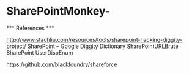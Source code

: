 SharePointMonkey-
=================

*** References ***

http://www.stachliu.com/resources/tools/sharepoint-hacking-diggity-project/
 SharePoint – Google Diggity Dictionary
 SharePointURLBrute
 SharePoint UserDispEnum


https://github.com/blackfoundry/shareforce
